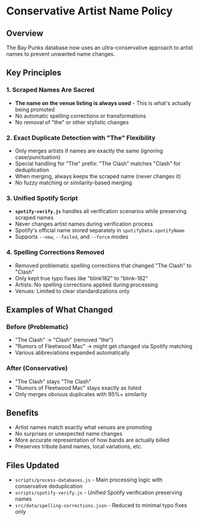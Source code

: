# Conservative Artist Name Policy

## Overview

The Bay Punks database now uses an ultra-conservative approach to artist names to prevent unwanted name changes.

## Key Principles

### 1. Scraped Names Are Sacred

- **The name on the venue listing is always used** - This is what's actually being promoted
- No automatic spelling corrections or transformations
- No removal of "the" or other stylistic changes

### 2. Exact Duplicate Detection with "The" Flexibility

- Only merges artists if names are exactly the same (ignoring case/punctuation)
- Special handling for "The" prefix: "The Clash" matches "Clash" for deduplication
- When merging, always keeps the scraped name (never changes it)
- No fuzzy matching or similarity-based merging

### 3. Unified Spotify Script

- **`spotify-verify.js`** handles all verification scenarios while preserving scraped names
- Never changes artist names during verification process
- Spotify's official name stored separately in `spotifyData.spotifyName`
- Supports `--new`, `--failed`, and `--force` modes

### 4. Spelling Corrections Removed

- Removed problematic spelling corrections that changed "The Clash" to "Clash"
- Only kept true typo fixes like "blink182" to "blink-182"
- Artists: No spelling corrections applied during processing
- Venues: Limited to clear standardizations only

## Examples of What Changed

### Before (Problematic)

- "The Clash" → "Clash" (removed "the")
- "Rumors of Fleetwood Mac" → might get changed via Spotify matching
- Various abbreviations expanded automatically

### After (Conservative)

- "The Clash" stays "The Clash"
- "Rumors of Fleetwood Mac" stays exactly as listed
- Only merges obvious duplicates with 95%+ similarity

## Benefits

- Artist names match exactly what venues are promoting
- No surprises or unexpected name changes
- More accurate representation of how bands are actually billed
- Preserves tribute band names, local variations, etc.

## Files Updated

- `scripts/process-databases.js` - Main processing logic with conservative deduplication
- `scripts/spotify-verify.js` - Unified Spotify verification preserving names
- `src/data/spelling-corrections.json` - Reduced to minimal typo fixes only
